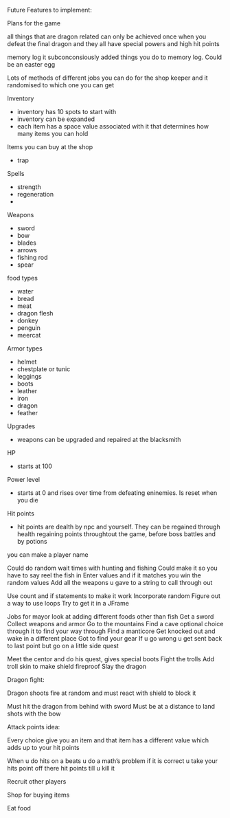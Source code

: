 Future Features to implement:

Plans for the game

all things that are dragon related can only be achieved once when you defeat the final dragon and they all have special powers and high hit points

memory log it subconconsiously added things you do to memory log. Could be an easter egg

Lots of methods of different jobs you can do for the shop keeper and it randomised to which one you can get

Inventory 
* inventory has 10 spots to start with
* inventory can be expanded
* each item has a space value associated with it that determines how many items you can hold

Items you can buy at the shop
* trap

Spells
* strength
* regeneration
* 

Weapons
* sword
* bow
* blades
* arrows
* fishing rod
* spear

food types
* water 
* bread
* meat
* dragon flesh
* donkey
* penguin
* meercat

Armor types
* helmet
* chestplate or tunic
* leggings 
* boots
* leather
* iron
* dragon
* feather

Upgrades
* weapons can be upgraded and repaired at the blacksmith

HP
* starts at 100

Power level
* starts at 0 and rises over time from defeating eninemies. Is reset when you die

Hit points
* hit points are dealth by npc and yourself. They can be regained through health regaining points throughtout the game, before boss battles and by potions

you can make a player name

Could do random wait times with hunting and fishing
Could make it so you have to say reel the fish in 
Enter values and if it matches you win the random values
Add all the weapons u gave to a string to call through out

Use count and if statements to make it work 
Incorporate random
Figure out a way to use loops
Try to get it in a JFrame

Jobs for mayor look at adding different foods other than fish
Get a sword
Collect weapons and armor 
Go to the mountains
Find a cave optional choice through it to find your way through
Find a manticore
Get knocked out and wake in a different place
Got to find your gear
If u go wrong u get sent back to last point but go on a little side quest

Meet the centor and do his quest, gives special boots
Fight the trolls
Add troll skin to make shield fireproof
Slay the dragon

Dragon fight:

Dragon shoots fire at random and must react with shield to block it

Must hit the dragon from behind with sword
Must be at a distance to land shots with the bow

Attack points idea:

Every choice give you an item and that item has a different value which adds up to your hit points 

When u do hits on a beats u do a math’s problem if it is correct u take your hits point off there hit points till u kill it 

Recruit other players

Shop for buying items

Eat food